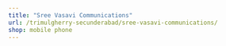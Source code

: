 ```yaml
---
title: "Sree Vasavi Communications"
url: /trimulgherry-secunderabad/sree-vasavi-communications/
shop: mobile phone
---
```

